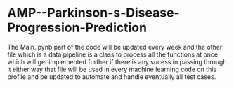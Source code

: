 # AMP--Parkinson-s-Disease-Progression-Prediction

The Main.ipynb part of the code will be updated every week 
and the other file which is a data pipeline is a class to process all the functions at once
which will get implemented further if there is any sucess in passing through it either way 
that file will be used in every machine learning code on this profile and be updated to automate 
and handle eventually all test cases.
